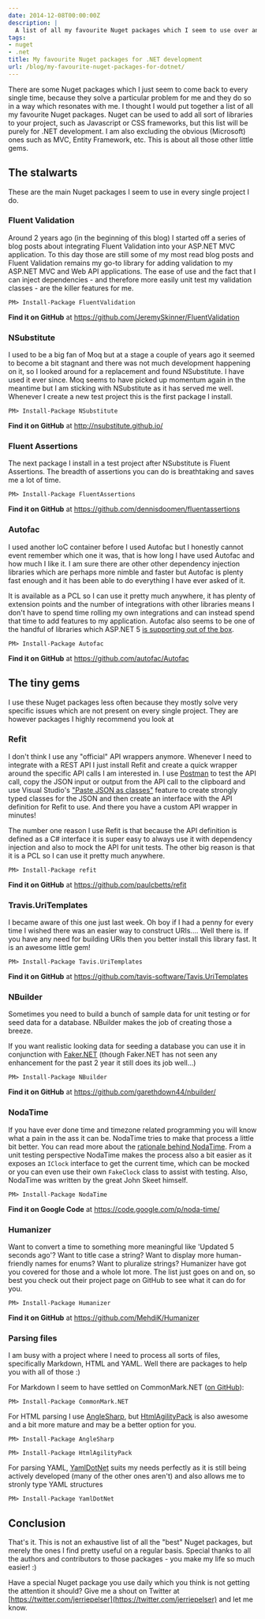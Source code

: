 ```yaml
---
date: 2014-12-08T00:00:00Z
description: |
  A list of all my favourite Nuget packages which I seem to use over and over again
tags:
- nuget
- .net
title: My favourite Nuget packages for .NET development
url: /blog/my-favourite-nuget-packages-for-dotnet/
---
```


There are some Nuget packages which I just seem to come back to every single time, because they solve a particular problem for me and they do so in a way which resonates with me. I thought I would put together a list of all my favourite Nuget packages. Nuget can be used to add all sort of libraries to your project, such as Javascript or CSS frameworks, but this list will be purely for .NET development. I am also excluding the obvious (Microsoft) ones such as MVC, Entity Framework, etc. This is about all those other little gems.


## The stalwarts
These are the main Nuget packages I seem to use in every single project I do.

### Fluent Validation
Around 2 years ago (in the beginning of this blog) I started off a series of blog posts about integrating Fluent Validation into your ASP.NET MVC application. To this day those are still some of my most read blog posts and Fluent Validation remains my go-to library for adding validation to my ASP.NET MVC and Web API applications. The ease of use and the fact that I can inject dependencies - and therefore more easily unit test my validation classes - are the killer features for me.

```text
PM> Install-Package FluentValidation
```

**Find it on GitHub** at https://github.com/JeremySkinner/FluentValidation   

### NSubstitute

I used to be a big fan of Moq but at a stage a couple of years ago it seemed to become a bit stagnant and there was not much development happening on it, so I looked around for a replacement and found NSubstitute. I have used it ever since. Moq seems to have picked up momentum again in the meantime but I am sticking with NSubstitute as it has served me well.  Whenever I create a new test project this is the first package I install. 

```text
PM> Install-Package NSubstitute
```

**Find it on GitHub** at http://nsubstitute.github.io/

### Fluent Assertions 

The next package I install in a test project after NSubstitute is Fluent Assertions. The breadth of assertions you can do is breathtaking and saves me a lot of time.

```text
PM> Install-Package FluentAssertions
``` 

**Find it on GitHub** at https://github.com/dennisdoomen/fluentassertions

### Autofac

I used another IoC container before I used Autofac but I honestly cannot event remember which one it was, that is how long I have used Autofac and how much I like it. I am sure there are other other dependency injection libraries which are perhaps more nimble and faster but Autofac is plenty fast enough and it has been able to do everything I have ever asked of it. 

It is available as a PCL so I can use it pretty much anywhere, it has plenty of extension points and the number of integrations with other libraries means I don't have to spend time rolling my own integrations and can instead spend that time to add features to my application. Autofac also seems to be one of the handful of libraries which ASP.NET 5 [is supporting out of the box](https://github.com/aspnet/DependencyInjection/tree/dev/src).

```text
PM> Install-Package Autofac
```

**Find it on GitHub** at https://github.com/autofac/Autofac

## The tiny gems
I use these Nuget packages less often because they mostly solve very specific issues which are not present on every single project. They are however packages I highly recommend you look at

### Refit

I don't think I use any "official" API wrappers anymore. Whenever I need to integrate with a REST API I just install Refit and create a quick wrapper around the specific API calls I am interested in. I use [Postman](http://www.getpostman.com/) to test the API call, copy the JSON input or output from the API call to the clipboard and use Visual Studio's ["Paste JSON as classes"](http://blogs.msdn.com/b/webdev/archive/2012/12/18/paste-json-as-classes-in-asp-net-and-web-tools-2012-2-rc.aspx) feature to create strongly typed classes for the JSON and then create an interface with the API definition for Refit to use. And there you have a custom API wrapper in minutes!

The number one reason I use Refit is that because the API definition is defined as a C# interface it is super easy to always use it with dependency injection and also to mock the API for unit tests. The other big reason is that it is a PCL so I can use it pretty much anywhere.

```text
PM> Install-Package refit
``` 

**Find it on GitHub** at https://github.com/paulcbetts/refit

### Travis.UriTemplates

I became aware of this one just last week. Oh boy if I had a penny for every time I wished there was an easier way to construct URIs.... Well there is. If you have any need for building URIs then you better install this library fast. It is an awesome little gem! 

```text
PM> Install-Package Tavis.UriTemplates
```

**Find it on GitHub** at https://github.com/tavis-software/Tavis.UriTemplates

### NBuilder

Sometimes you need to build a bunch of sample data for unit testing or for seed data for a database. NBuilder makes the job of creating those a breeze.

If you want realistic looking data for seeding a database you can use it in conjunction with [Faker.NET](https://github.com/oriches/faker-cs) (though Faker.NET has not seen any enhancement for the past 2 year it still does its job well...)

```text
PM> Install-Package NBuilder
```

**Find it on GitHub** at https://github.com/garethdown44/nbuilder/

### NodaTime

If you have ever done time and timezone related programming you will know what a pain in the ass it can be. NodaTime tries to make that process a little bit better. You can read more about the [rationale behind NodaTime](http://nodatime.org/1.3.x/userguide/rationale.html). From a unit testing perspective NodaTime makes the process also a bit easier as it exposes an `IClock` interface to get the current time, which can be mocked or you can even use their own `FakeClock` class to assist with testing. Also, NodaTime was written by the great John Skeet himself.

```text
PM> Install-Package NodaTime
```

**Find it on Google Code** at https://code.google.com/p/noda-time/    

### Humanizer

Want to convert a time to something more meaningful like 'Updated 5 seconds ago'? Want to title case a string? Want to display more human-friendly names for enums? Want to pluralize strings? Humanizer have got you covered for those and a whole lot more. The list just goes on and on, so best you check out their project page on GitHub to see what it can do for you.

```text
PM> Install-Package Humanizer
```

**Find it on GitHub** at https://github.com/MehdiK/Humanizer 

### Parsing files

I am busy with a project where I need to process all sorts of files, specifically Markdown, HTML and YAML. Well there are packages to help you with all of those :)

For Markdown I seem to have settled on CommonMark.NET ([on GitHub](https://github.com/Knagis/CommonMark.NET/)):

```text
PM> Install-Package CommonMark.NET
```

For HTML parsing I use [AngleSharp](https://github.com/FlorianRappl/AngleSharp), but [HtmlAgilityPack](http://htmlagilitypack.codeplex.com/) is also awesome and a bit more mature and may be a better option for you.

```text
PM> Install-Package AngleSharp

PM> Install-Package HtmlAgilityPack
```

For parsing YAML, [YamlDotNet](https://github.com/aaubry/YamlDotNet) suits my needs perfectly as it is still being actively developed (many of the other ones aren't) and also allows me to stronly type YAML structures

```text
PM> Install-Package YamlDotNet
```

## Conclusion

That's it. This is not an exhaustive list of all the "best" Nuget packages, but merely the ones I find pretty useful on a regular basis. Special thanks to all the authors and contributors to those packages - you make my life so much easier! :)

Have a special Nuget package you use daily which you think is not getting the attention it should? Give me a shout on Twitter at [https://twitter.com/jerriepelser](https://twitter.com/jerriepelser) and let me know.